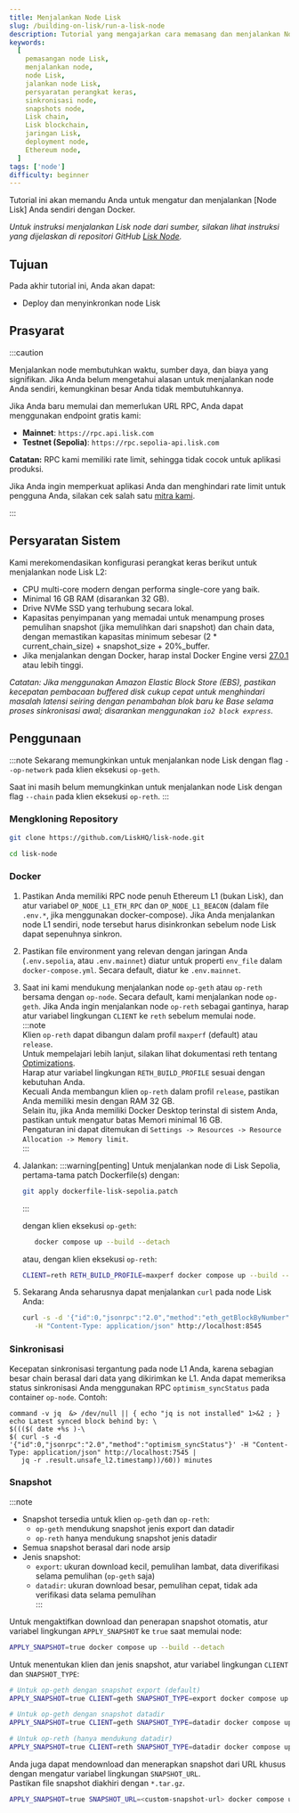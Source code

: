 ```yaml
---
title: Menjalankan Node Lisk
slug: /building-on-lisk/run-a-lisk-node
description: Tutorial yang mengajarkan cara memasang dan menjalankan Node Lisk.
keywords:
  [
    pemasangan node Lisk,
    menjalankan node,
    node Lisk,
    jalankan node Lisk,
    persyaratan perangkat keras,
    sinkronisasi node,
    snapshots node,
    Lisk chain,
    Lisk blockchain,
    jaringan Lisk,
    deployment node,
    Ethereum node,
  ]
tags: ['node']
difficulty: beginner
---
```


Tutorial ini akan memandu Anda untuk mengatur dan menjalankan [Node Lisk] Anda sendiri dengan Docker.  
  
*Untuk instruksi menjalankan Lisk node dari sumber, silakan lihat instruksi yang dijelaskan di repositori GitHub [Lisk Node](https://github.com/LiskHQ/lisk-node?tab=readme-ov-file#source).*

## Tujuan

Pada akhir tutorial ini, Anda akan dapat:

- Deploy dan menyinkronkan node Lisk

## Prasyarat

:::caution

Menjalankan node membutuhkan waktu, sumber daya, dan biaya yang signifikan. Jika Anda belum mengetahui alasan untuk menjalankan node Anda sendiri, kemungkinan besar Anda tidak membutuhkannya.

Jika Anda baru memulai dan memerlukan URL RPC, Anda dapat menggunakan endpoint gratis kami:

- **Mainnet**: `https://rpc.api.lisk.com`
- **Testnet (Sepolia)**: `https://rpc.sepolia-api.lisk.com`

**Catatan:** RPC kami memiliki rate limit, sehingga tidak cocok untuk aplikasi produksi.

Jika Anda ingin memperkuat aplikasi Anda dan menghindari rate limit untuk pengguna Anda, silakan cek salah satu [mitra kami].

:::

## Persyaratan Sistem

Kami merekomendasikan konfigurasi perangkat keras berikut untuk menjalankan node Lisk L2:

- CPU multi-core modern dengan performa single-core yang baik.  
- Minimal 16 GB RAM (disarankan 32 GB).  
- Drive NVMe SSD yang terhubung secara lokal.  
- Kapasitas penyimpanan yang memadai untuk menampung proses pemulihan snapshot (jika memulihkan dari snapshot) dan chain data, dengan memastikan kapasitas minimum sebesar (2 * current_chain_size) + snapshot_size + 20%_buffer.  
- Jika menjalankan dengan Docker, harap instal Docker Engine versi [27.0.1](https://docs.docker.com/engine/release-notes/27.0/) atau lebih tinggi.  

*Catatan: Jika menggunakan Amazon Elastic Block Store (EBS), pastikan kecepatan pembacaan buffered disk cukup cepat untuk menghindari masalah latensi seiring dengan penambahan blok baru ke Base selama proses sinkronisasi awal; disarankan menggunakan `io2 block express`.*

## Penggunaan

:::note
Sekarang memungkinkan untuk menjalankan node Lisk dengan flag `--op-network` pada klien eksekusi `op-geth`.

Saat ini masih belum memungkinkan untuk menjalankan node Lisk dengan flag `--chain` pada klien eksekusi `op-reth`.
:::

### Mengkloning Repository

```sh
git clone https://github.com/LiskHQ/lisk-node.git
```

```sh
cd lisk-node
```

### Docker

1. Pastikan Anda memiliki RPC node penuh Ethereum L1 (bukan Lisk), dan atur variabel `OP_NODE_L1_ETH_RPC` dan `OP_NODE_L1_BEACON` (dalam file `.env.*`, jika menggunakan docker-compose).
Jika Anda menjalankan node L1 sendiri, node tersebut harus disinkronkan sebelum node Lisk dapat sepenuhnya sinkron.
2. Pastikan file environment yang relevan dengan jaringan Anda (`.env.sepolia`, atau `.env.mainnet`) diatur untuk properti `env_file` dalam `docker-compose.yml`.
Secara default, diatur ke `.env.mainnet`.
3. Saat ini kami mendukung menjalankan node `op-geth` atau `op-reth` bersama dengan `op-node`.
Secara default, kami menjalankan node `op-geth`. Jika Anda ingin menjalankan node `op-reth` sebagai gantinya, harap atur variabel lingkungan `CLIENT` ke `reth` sebelum memulai node.  
   :::note  
   Klien `op-reth` dapat dibangun dalam profil `maxperf` (default) atau `release`.  
   Untuk mempelajari lebih lanjut, silakan lihat dokumentasi reth tentang [Optimizations](https://github.com/paradigmxyz/reth/blob/main/book/installation/source.md#optimizations).  
   Harap atur variabel lingkungan `RETH_BUILD_PROFILE` sesuai dengan kebutuhan Anda.  
   Kecuali Anda membangun klien `op-reth` dalam profil `release`, pastikan Anda memiliki mesin dengan RAM 32 GB.  
   Selain itu, jika Anda memiliki Docker Desktop terinstal di sistem Anda, pastikan untuk mengatur batas Memori minimal 16 GB.  
   Pengaturan ini dapat ditemukan di `Settings -> Resources -> Resource Allocation -> Memory limit`.  
   :::

4. Jalankan:
   :::warning[penting] 
   Untuk menjalankan node di Lisk Sepolia, pertama-tama patch Dockerfile(s) dengan:  
   ```sh  
   git apply dockerfile-lisk-sepolia.patch  
   ```
   :::  

   dengan klien eksekusi `op-geth`:  

   ```sh
      docker compose up --build --detach
   ```

   atau, dengan klien eksekusi `op-reth`:  

   ```sh  
   CLIENT=reth RETH_BUILD_PROFILE=maxperf docker compose up --build --detach  
   ```  
5. Sekarang Anda seharusnya dapat menjalankan `curl` pada node Lisk Anda:  
   ```sh
   curl -s -d '{"id":0,"jsonrpc":"2.0","method":"eth_getBlockByNumber","params":["latest",false]}' \
      -H "Content-Type: application/json" http://localhost:8545
   ```

### Sinkronisasi

Kecepatan sinkronisasi tergantung pada node L1 Anda, karena sebagian besar chain berasal dari data yang dikirimkan ke L1.
Anda dapat memeriksa status sinkronisasi Anda menggunakan RPC `optimism_syncStatus` pada container `op-node`.
Contoh:

```
command -v jq  &> /dev/null || { echo "jq is not installed" 1>&2 ; }
echo Latest synced block behind by: \
$((($( date +%s )-\
$( curl -s -d '{"id":0,"jsonrpc":"2.0","method":"optimism_syncStatus"}' -H "Content-Type: application/json" http://localhost:7545 |
   jq -r .result.unsafe_l2.timestamp))/60)) minutes
```

[mitra kami]: /lisk-tools/node-providers
[lisk node]: https://github.com/LiskHQ/lisk-node  

### Snapshot

:::note  
- Snapshot tersedia untuk klien `op-geth` dan `op-reth`:  
  - `op-geth` mendukung snapshot jenis export dan datadir  
  - `op-reth` hanya mendukung snapshot jenis datadir  
- Semua snapshot berasal dari node arsip  
- Jenis snapshot:  
  - `export`: ukuran download kecil, pemulihan lambat, data diverifikasi selama pemulihan (`op-geth` saja)  
  - `datadir`: ukuran download besar, pemulihan cepat, tidak ada verifikasi data selama pemulihan  
:::  

Untuk mengaktifkan download dan penerapan snapshot otomatis, atur variabel lingkungan `APPLY_SNAPSHOT` ke `true` saat memulai node:  

```sh  
APPLY_SNAPSHOT=true docker compose up --build --detach  
```  
Untuk menentukan klien dan jenis snapshot, atur variabel lingkungan `CLIENT` dan `SNAPSHOT_TYPE`:  

```sh  
# Untuk op-geth dengan snapshot export (default)  
APPLY_SNAPSHOT=true CLIENT=geth SNAPSHOT_TYPE=export docker compose up --build --detach  

# Untuk op-geth dengan snapshot datadir  
APPLY_SNAPSHOT=true CLIENT=geth SNAPSHOT_TYPE=datadir docker compose up --build --detach  

# Untuk op-reth (hanya mendukung datadir)  
APPLY_SNAPSHOT=true CLIENT=reth SNAPSHOT_TYPE=datadir docker compose up --build --detach  
```  

Anda juga dapat mendownload dan menerapkan snapshot dari URL khusus dengan mengatur variabel lingkungan `SNAPSHOT_URL`.  
Pastikan file snapshot diakhiri dengan `*.tar.gz`. 

```sh  
APPLY_SNAPSHOT=true SNAPSHOT_URL=<custom-snapshot-url> docker compose up --build --detach  
```
